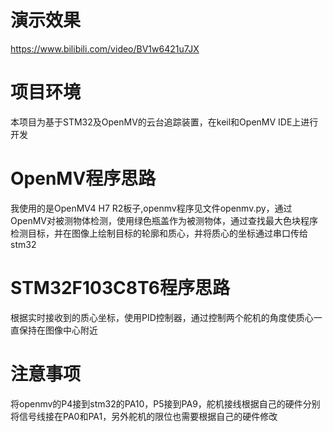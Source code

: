 # 演示效果
https://www.bilibili.com/video/BV1w6421u7JX
# 项目环境

本项目为基于STM32及OpenMV的云台追踪装置，在keil和OpenMV IDE上进行开发

# OpenMV程序思路

我使用的是OpenMV4 H7 R2板子,openmv程序见文件openmv.py，通过OpenMV对被测物体检测，使用绿色瓶盖作为被测物体，通过查找最大色块程序检测目标，并在图像上绘制目标的轮廓和质心，并将质心的坐标通过串口传给stm32

# STM32F103C8T6程序思路

根据实时接收到的质心坐标，使用PID控制器，通过控制两个舵机的角度使质心一直保持在图像中心附近
# 注意事项
将openmv的P4接到stm32的PA10，P5接到PA9，舵机接线根据自己的硬件分别将信号线接在PA0和PA1，另外舵机的限位也需要根据自己的硬件修改
